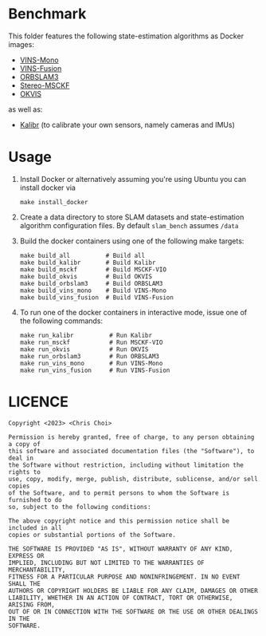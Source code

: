 # Benchmark

This folder features the following state-estimation algorithms as Docker
images:

- [VINS-Mono](https://github.com/HKUST-Aerial-Robotics/VINS-Mono)
- [VINS-Fusion](https://github.com/HKUST-Aerial-Robotics/VINS-fusion)
- [ORBSLAM3](https://github.com/UZ-SLAMLab/ORB_SLAM3)
- [Stereo-MSCKF](https://github.com/KumarRobotics/msckf_vio)
- [OKVIS](https://github.com/ethz-asl/okvis)

as well as:

- [Kalibr](https://github.com/ethz-asl/kalibr) (to calibrate your own sensors,
  namely cameras and IMUs)


# Usage

1. Install Docker or alternatively assuming you're using Ubuntu you can install
   docker via

   ```make install_docker```

2. Create a data directory to store SLAM datasets and state-estimation
   algorithm configuration files. By default `slam_bench` assumes `/data`

3. Build the docker containers using one of the following make targets:

   ```
   make build_all          # Build all
   make build_kalibr       # Build Kalibr
   make build_msckf        # Build MSCKF-VIO
   make build_okvis        # Build OKVIS
   make build_orbslam3     # Build ORBSLAM3
   make build_vins_mono    # Build VINS-Mono
   make build_vins_fusion  # Build VINS-Fusion
   ```

4. To run one of the docker containers in interactive mode, issue one of the
   following commands:

   ```
   make run_kalibr          # Run Kalibr
   make run_msckf           # Run MSCKF-VIO
   make run_okvis           # Run OKVIS
   make run_orbslam3        # Run ORBSLAM3
   make run_vins_mono       # Run VINS-Mono
   make run_vins_fusion     # Run VINS-Fusion
   ```


# LICENCE

```
Copyright <2023> <Chris Choi>

Permission is hereby granted, free of charge, to any person obtaining a copy of
this software and associated documentation files (the "Software"), to deal in
the Software without restriction, including without limitation the rights to
use, copy, modify, merge, publish, distribute, sublicense, and/or sell copies
of the Software, and to permit persons to whom the Software is furnished to do
so, subject to the following conditions:

The above copyright notice and this permission notice shall be included in all
copies or substantial portions of the Software.

THE SOFTWARE IS PROVIDED "AS IS", WITHOUT WARRANTY OF ANY KIND, EXPRESS OR
IMPLIED, INCLUDING BUT NOT LIMITED TO THE WARRANTIES OF MERCHANTABILITY,
FITNESS FOR A PARTICULAR PURPOSE AND NONINFRINGEMENT. IN NO EVENT SHALL THE
AUTHORS OR COPYRIGHT HOLDERS BE LIABLE FOR ANY CLAIM, DAMAGES OR OTHER
LIABILITY, WHETHER IN AN ACTION OF CONTRACT, TORT OR OTHERWISE, ARISING FROM,
OUT OF OR IN CONNECTION WITH THE SOFTWARE OR THE USE OR OTHER DEALINGS IN THE
SOFTWARE.
```
